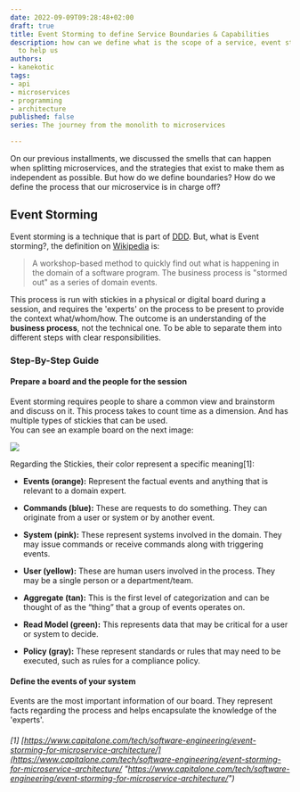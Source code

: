 ```yaml
---
date: 2022-09-09T09:28:48+02:00
draft: true
title: Event Storming to define Service Boundaries & Capabilities
description: how can we define what is the scope of a service, event storming is here
  to help us
authors:
- kanekotic
tags:
- api
- microservices
- programming
- architecture
published: false
series: The journey from the monolith to microservices

---
```

On our previous installments, we discussed the smells that can happen when splitting microservices, and the strategies that exist to make them as independent as possible. But how do we define boundaries? How do we define the process that our microservice is in charge off?

## Event Storming

Event storming is a technique that is part of [DDD](https://en.wikipedia.org/wiki/Domain-driven_design). But, what is Event storming?, the definition on [Wikipedia](https://en.wikipedia.org/wiki/Event_storming "wikipedia") is:

> A workshop-based method to quickly find out what is happening in the domain of a software program. The business process is "stormed out" as a series of domain events.

This process is run with stickies in a physical or digital board during a session, and requires the 'experts' on the process to be present to provide the context what/whom/how. The outcome is an understanding of the **business process**, not the technical one. To be able to separate them into different steps with clear responsibilities.

### Step-By-Step Guide

#### Prepare a board and the people for the session

Event storming requires people to share a common view and brainstorm and discuss on it. This process takes to count time as a dimension. And has multiple types of stickies that can be used.  
You can see an example board on the next image:

![](https://www.kanekotic.com/img/event-storming.png)

Regarding the Stickies, their color represent a specific meaning\[1\]:

* **Events (orange):** Represent the factual events and anything that is relevant to a domain expert.


* **Commands (blue):** These are requests to do something. They can originate from a user or system or by another event.
* **System (pink):** These represent systems involved in the domain. They may issue commands or receive commands along with triggering events.
* **User (yellow):** These are human users involved in the process. They may be a single person or a department/team.
* **Aggregate (tan):** This is the first level of categorization and can be thought of as the “thing” that a group of events operates on. 
* **Read Model (green):** This represents data that may be critical for a user or system to decide.
* **Policy (gray):** These represent standards or rules that may need to be executed, such as rules for a compliance policy.

#### Define the events of your system

Events are the most important information of our board. They represent facts regarding the process and helps encapsulate the knowledge of the 'experts'.

###### \[1\] [https://www.capitalone.com/tech/software-engineering/event-storming-for-microservice-architecture/](https://www.capitalone.com/tech/software-engineering/event-storming-for-microservice-architecture/ "https://www.capitalone.com/tech/software-engineering/event-storming-for-microservice-architecture/")